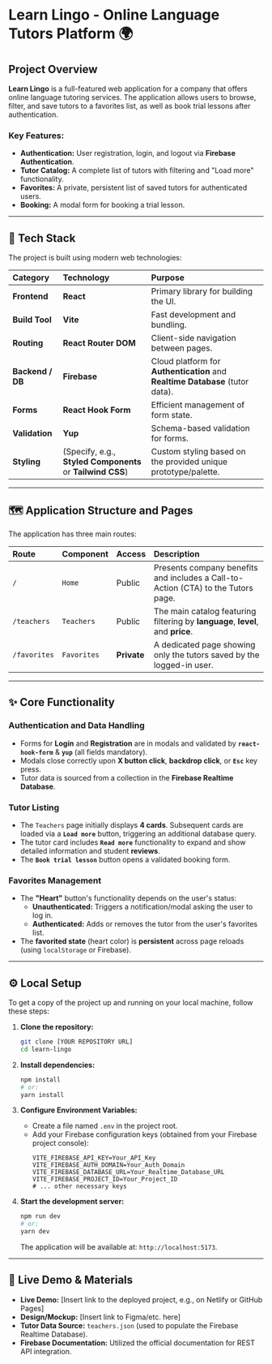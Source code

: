 # Learn Lingo - Online Language Tutors Platform 🌍


## Project Overview

**Learn Lingo** is a full-featured web application for a company that offers online language tutoring services. The application allows users to browse, filter, and save tutors to a favorites list, as well as book trial lessons after authentication.

### Key Features:

* **Authentication:** User registration, login, and logout via **Firebase Authentication**.
* **Tutor Catalog:** A complete list of tutors with filtering and "Load more" functionality.
* **Favorites:** A private, persistent list of saved tutors for authenticated users.
* **Booking:** A modal form for booking a trial lesson.

---

## 🚀 Tech Stack

The project is built using modern web technologies:

| Category | Technology | Purpose |
| :--- | :--- | :--- |
| **Frontend** | **React** | Primary library for building the UI. |
| **Build Tool** | **Vite** | Fast development and bundling. |
| **Routing** | **React Router DOM** | Client-side navigation between pages. |
| **Backend / DB** | **Firebase** | Cloud platform for **Authentication** and **Realtime Database** (tutor data). |
| **Forms** | **React Hook Form** | Efficient management of form state. |
| **Validation** | **Yup** | Schema-based validation for forms. |
| **Styling** | (Specify, e.g., **Styled Components** or **Tailwind CSS**) | Custom styling based on the provided unique prototype/palette. |

---

## 🗺️ Application Structure and Pages

The application has three main routes:

| Route | Component | Access | Description |
| :--- | :--- | :--- | :--- |
| `/` | `Home` | Public | Presents company benefits and includes a Call-to-Action (CTA) to the Tutors page. |
| `/teachers` | `Teachers` | Public | The main catalog featuring filtering by **language**, **level**, and **price**. |
| `/favorites` | `Favorites` | **Private** | A dedicated page showing only the tutors saved by the logged-in user. |

---

## ✨ Core Functionality

### Authentication and Data Handling
* Forms for **Login** and **Registration** are in modals and validated by **`react-hook-form`** & **`yup`** (all fields mandatory).
* Modals close correctly upon **X button click**, **backdrop click**, or **`Esc`** key press.
* Tutor data is sourced from a collection in the **Firebase Realtime Database**.

### Tutor Listing
* The `Teachers` page initially displays **4 cards**. Subsequent cards are loaded via a **`Load more`** button, triggering an additional database query.
* The tutor card includes **`Read more`** functionality to expand and show detailed information and student **reviews**.
* The **`Book trial lesson`** button opens a validated booking form.

### Favorites Management
* The **"Heart"** button's functionality depends on the user's status:
    * **Unauthenticated:** Triggers a notification/modal asking the user to log in.
    * **Authenticated:** Adds or removes the tutor from the user's favorites list.
* The **favorited state** (heart color) is **persistent** across page reloads (using `localStorage` or Firebase).

---

## ⚙️ Local Setup

To get a copy of the project up and running on your local machine, follow these steps:

1.  **Clone the repository:**
    ```bash
    git clone [YOUR REPOSITORY URL]
    cd learn-lingo
    ```

2.  **Install dependencies:**
    ```bash
    npm install
    # or:
    yarn install
    ```

3.  **Configure Environment Variables:**
    * Create a file named `.env` in the project root.
    * Add your Firebase configuration keys (obtained from your Firebase project console):
        ```env
        VITE_FIREBASE_API_KEY=Your_API_Key
        VITE_FIREBASE_AUTH_DOMAIN=Your_Auth_Domain
        VITE_FIREBASE_DATABASE_URL=Your_Realtime_Database_URL
        VITE_FIREBASE_PROJECT_ID=Your_Project_ID
        # ... other necessary keys
        ```

4.  **Start the development server:**
    ```bash
    npm run dev
    # or:
    yarn dev
    ```
    The application will be available at: `http://localhost:5173`.

---

## 🔗 Live Demo & Materials

* **Live Demo:** [Insert link to the deployed project, e.g., on Netlify or GitHub Pages]
* **Design/Mockup:** [Insert link to Figma/etc. here]
* **Tutor Data Source:** `teachers.json` (used to populate the Firebase Realtime Database).
* **Firebase Documentation:** Utilized the official documentation for REST API integration.
